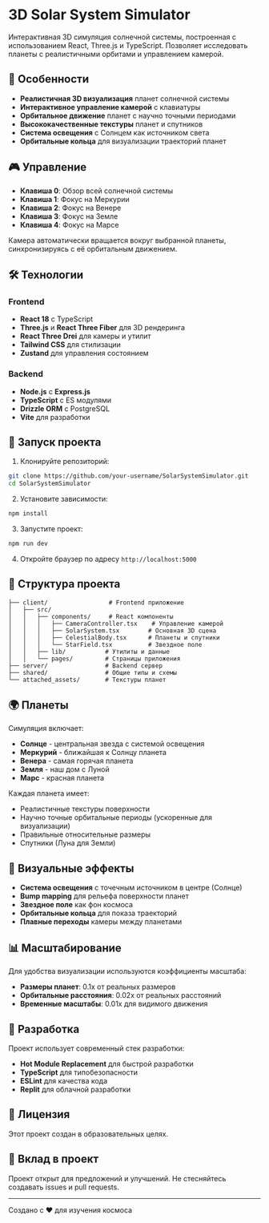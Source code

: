 # 3D Solar System Simulator

Интерактивная 3D симуляция солнечной системы, построенная с использованием React, Three.js и TypeScript. Позволяет исследовать планеты с реалистичными орбитами и управлением камерой.

## 🌟 Особенности

- **Реалистичная 3D визуализация** планет солнечной системы
- **Интерактивное управление камерой** с клавиатуры
- **Орбитальное движение** планет с научно точными периодами
- **Высококачественные текстуры** планет и спутников
- **Система освещения** с Солнцем как источником света
- **Орбитальные кольца** для визуализации траекторий планет

## 🎮 Управление

- **Клавиша 0**: Обзор всей солнечной системы
- **Клавиша 1**: Фокус на Меркурии
- **Клавиша 2**: Фокус на Венере  
- **Клавиша 3**: Фокус на Земле
- **Клавиша 4**: Фокус на Марсе

Камера автоматически вращается вокруг выбранной планеты, синхронизируясь с её орбитальным движением.

## 🛠 Технологии

### Frontend
- **React 18** с TypeScript
- **Three.js** и **React Three Fiber** для 3D рендеринга
- **React Three Drei** для камеры и утилит
- **Tailwind CSS** для стилизации
- **Zustand** для управления состоянием

### Backend  
- **Node.js** с **Express.js**
- **TypeScript** с ES модулями
- **Drizzle ORM** с PostgreSQL
- **Vite** для разработки

## 🚀 Запуск проекта

1. Клонируйте репозиторий:
```bash
git clone https://github.com/your-username/SolarSystemSimulator.git
cd SolarSystemSimulator
```

2. Установите зависимости:
```bash
npm install
```

3. Запустите проект:
```bash
npm run dev
```

4. Откройте браузер по адресу `http://localhost:5000`

## 📁 Структура проекта

```
├── client/                 # Frontend приложение
│   ├── src/
│   │   ├── components/     # React компоненты
│   │   │   ├── CameraController.tsx    # Управление камерой
│   │   │   ├── SolarSystem.tsx        # Основная 3D сцена
│   │   │   ├── CelestialBody.tsx      # Планеты и спутники
│   │   │   └── StarField.tsx          # Звездное поле
│   │   ├── lib/           # Утилиты и данные
│   │   └── pages/         # Страницы приложения
├── server/                # Backend сервер
├── shared/                # Общие типы и схемы
└── attached_assets/       # Текстуры планет
```

## 🌍 Планеты

Симуляция включает:
- **Солнце** - центральная звезда с системой освещения
- **Меркурий** - ближайшая к Солнцу планета
- **Венера** - самая горячая планета
- **Земля** - наш дом с Луной
- **Марс** - красная планета

Каждая планета имеет:
- Реалистичные текстуры поверхности
- Научно точные орбитальные периоды (ускоренные для визуализации)
- Правильные относительные размеры
- Спутники (Луна для Земли)

## 🎨 Визуальные эффекты

- **Система освещения** с точечным источником в центре (Солнце)
- **Bump mapping** для рельефа поверхности планет
- **Звездное поле** как фон космоса
- **Орбитальные кольца** для показа траекторий
- **Плавные переходы** камеры между планетами

## 📊 Масштабирование

Для удобства визуализации используются коэффициенты масштаба:
- **Размеры планет**: 0.1x от реальных размеров
- **Орбитальные расстояния**: 0.02x от реальных расстояний  
- **Временные масштабы**: 0.01x для видимого движения

## 🔧 Разработка

Проект использует современный стек разработки:
- **Hot Module Replacement** для быстрой разработки
- **TypeScript** для типобезопасности
- **ESLint** для качества кода
- **Replit** для облачной разработки

## 📝 Лицензия

Этот проект создан в образовательных целях.

## 🤝 Вклад в проект

Проект открыт для предложений и улучшений. Не стесняйтесь создавать issues и pull requests.

---

Создано с ❤️ для изучения космоса